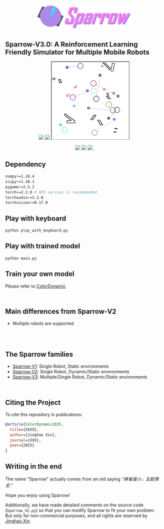 <div align="center">
  <a ><img width="300px" height="auto" src="https://github.com/XinJingHao/Images/blob/main/Sparrow_V0/LOGO%20sparrow.jpg"></a>
</div>

## Sparrow-V3.0: A Reinforcement Learning Friendly Simulator for Multiple Mobile Robots

<p align="center">
  <img src="https://github.com/XinJingHao/Images/blob/main/Sparrow_V3/N1.gif" width="250" />
  <img src="https://github.com/XinJingHao/Images/blob/main/Sparrow_V3/N3.gif" width="250" />
  <img src="https://github.com/XinJingHao/Images/blob/main/Sparrow_V3/N10.gif" width="250" />
</p>



<div align=center>
  <img src="https://img.shields.io/badge/Python-blue" />
  <img src="https://img.shields.io/badge/DRL-blueviolet" />
  <img src="https://img.shields.io/badge/MobileRobot-ff69b4" />
</div>

## Dependency

```bash
numpy>=1.24.4
scipy>=1.10.1
pygame>=2.5.2
torch>=2.2.0 # GPU version is recommended
torchaudio>=2.2.0
torchvision>=0.17.0
```

## Play with keyboard

```bash
python play_with_keyboard.py
```

## Play with trained model

```bash
python main.py
```

## Train your own model
Please refer to [ColorDynamic](https://github.com/XinJingHao/ColorDynamic)

<br/>

## Main differences from Sparrow-V2
- Multiple robots are supported

<br/>

<br>

## The Sparrow families
- [Sparrow-V1](https://github.com/XinJingHao/Sparrow-V1): Single Robot, Static environments
- [Sparrow-V2](https://github.com/XinJingHao/Sparrow-V2): Single Robot, Dynamic/Static environments
- [Sparrow-V3](https://github.com/XinJingHao/Sparrow-V3): Multiple/Single Robot, Dynamic/Static environments


<br>

## Citing the Project

To cite this repository in publications:

```bibtex
@article{ColorDynamic2025,
  title={XXXX},
  author={Jinghao Xin},
  journal={XXX},
  year={2025}
}
```



## Writing in the end

The name "Sparrow" actually comes from an old saying *“麻雀虽小，五脏俱全.”* 

Hope you enjoy using Sparrow! 

Additionally, we have made detailed comments on the source code (`Sparrow_V2.py`) so that you can modify Sparrow to fit your own problem. But only for non-commercial purposes, and all rights are reserved by [Jinghao Xin](https://github.com/XinJingHao).


